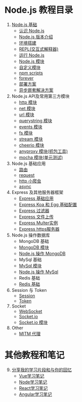 # Node.js 教程目录

1. [Node.js 基础](https://github.com/wscats/node-tutorial/tree/master/tutorial/base)
    - [认识 Node.js](https://github.com/wscats/node-tutorial/tree/master/tutorial/basics#认识Node.js)
    - [Node.js 版本介绍](https://github.com/wscats/node-tutorial/tree/master/tutorial/basics#版本介绍)
    - [环境搭建](https://github.com/wscats/node-tutorial/tree/master/tutorial/basics#环境搭建)
    - [REPL(交互式解释器)](https://github.com/wscats/node-tutorial/tree/master/tutorial/basics#REPL(交互式解释器))
    - [运行 Node.js](https://github.com/wscats/node-tutorial/tree/master/tutorial/basics#运行Node.js)
    - [Node.js 模块](https://github.com/wscats/node-tutorial/tree/master/tutorial/basics#Node.js模块)
    - [自定义模块](https://github.com/wscats/node-tutorial/tree/master/tutorial/basics#自定义模块)
    - [npm scripts](https://github.com/wscats/node-tutorial/tree/master/tutorial/basics#npm)
    - [forever](https://github.com/wscats/node-tutorial/tree/master/tutorial/basics#forever)
    - [部署方案](https://github.com/Wscats/node-tutorial/issues/43)
    - [异步嵌套解决方案](https://github.com/Wscats/node-tutorial/issues/12)
2. Node.js API及常用第三方模块
    - [http 模块](https://github.com/wscats/node-tutorial/tree/master/tutorial/http)
    - [net 模块](https://github.com/wscats/node-tutorial/tree/master/tutorial/net)
    - [url 模块](https://github.com/wscats/node-tutorial/tree/master/tutorial/url)
    - [querystring 模块](https://github.com/wscats/node-tutorial/tree/master/tutorial/querystring)
    - [events 模块](https://github.com/wscats/node-tutorial/tree/master/tutorial/events)
    - [fs 模块](https://github.com/wscats/node-tutorial/tree/master/tutorial/fs)
    - [stream 模块](https://github.com/wscats/node-tutorial/tree/master/tutorial/stream)
    - [cheerio 模块](https://github.com/Wscats/node-tutorial/issues/9)
    - [anyproxy 模块(抓包工具)](https://github.com/Wscats/node-tutorial/issues/26)
    - [mocha 模块(单元测试)](https://github.com/Wscats/node-tutorial/tree/master/mocha)
3. Node.js 基础应用
    - [路由](https://github.com/wscats/node-tutorial/tree/master/tutorial/router)
    - [request](https://github.com/wscats/node-tutorial/tree/master/tutorial/request)
    - [http 小爬虫](https://github.com/wscats/node-tutorial/tree/master/tutorial/spider)
    - [async](https://github.com/wscats/node-tutorial/tree/master/tutorial/async)
4. Express 及其他服务器框架
    - [Express 基础应用](https://github.com/wscats/node-tutorial/tree/master/tutorial/express)
    - [Express Koa 和 Egg 基础配置](https://github.com/Wscats/node-tutorial/issues/8)
    - [Express 过滤器](https://github.com/wscats/node-tutorial/tree/master/tutorial/express/use)
    - [Express 文件上传](https://github.com/wscats/node-tutorial/tree/master/tutorial/express/multer)
    - [Express Multer实例](https://github.com/Wscats/node-tutorial/tree/master/uploadFiles)
    - [Express https服务器](https://github.com/Wscats/node-tutorial/tree/master/server/httpsServer)
5. Node.js 操作数据库
    - MongoDB 基础
    - [MongoDB 模块](https://github.com/Wscats/node-tutorial/issues/20)
    - [Node.js 操作 MongoDB](https://github.com/wscats/node-tutorial/tree/master/tutorial/express/db)
    - MySql 基础
    - [MySql 模块](https://github.com/Wscats/node-tutorial/issues/6)
    - [Node.js 操作 MySql](https://github.com/wscats/node-tutorial/tree/master/tutorial/express/db)
    - Redis 基础
    - [Redis 基础](https://github.com/Wscats/node-tutorial/issues/31)
6. Session 与 Token
    - [Session](https://github.com/wscats/node-tutorial/tree/master/tutorial/session)
    - [Token](https://github.com/wscats/node-tutorial/tree/master/tutorial/token)
7. Socket 
    - [WebSocket](https://github.com/wscats/node-tutorial/tree/master/tutorial/websocket)
    - [Socket.io](https://github.com/wscats/node-tutorial/tree/master/tutorial/socketio)
    - [Socket.io 模块](https://github.com/Wscats/node-tutorial/issues/7)
8. Other
    - [MITM 代理](https://github.com/Wscats/node-tutorial/tree/master/middlewareAgent/browserAgent)
    
# 其他教程和笔记

9. [分享我的学习片段和与你的回忆](https://github.com/Wscats/articles)
    - [Vue学习笔记](https://github.com/Wscats/vue-tutorial)
    - [Node学习笔记](https://github.com/Wscats/node-tutorial)
    - [React学习笔记](https://github.com/Wscats/react-tutorial)
    - [Angular学习笔记](https://github.com/Wscats/angular-tutorial)
